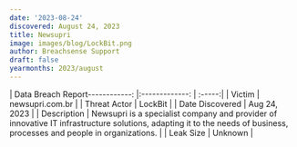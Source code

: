 ```yaml
---
date: '2023-08-24'
discovered: August 24, 2023
title: Newsupri
image: images/blog/LockBit.png
author: Breachsense Support
draft: false
yearmonths: 2023/august
---
```


| Data Breach Report------------:     |:-------------:    | :-----:|
| Victim      | newsupri.com.br      | 
| Threat Actor      | LockBit      | 
| Date Discovered      | Aug 24, 2023      | 
| Description      | Newsupri is a specialist company and provider of innovative IT infrastructure solutions, adapting it to the needs of business, processes and people in organizations.      | 
| Leak Size      | Unknown      | 

